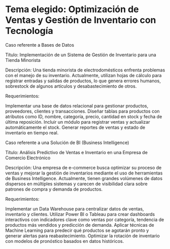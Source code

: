 # Tema elegido: Optimización de Ventas y Gestión de Inventario con Tecnología
Caso referente a Bases de Datos

Título: Implementación de un Sistema de Gestión de Inventario para una Tienda Minorista

Descripción:
Una tienda minorista de electrodomésticos enfrenta problemas con el manejo de su inventario. Actualmente, utilizan hojas de cálculo para registrar entradas y salidas de productos, lo que genera errores humanos, sobrestock de algunos artículos y desabastecimiento de otros.

Requerimientos:

Implementar una base de datos relacional para gestionar productos, proveedores, clientes y transacciones.
Diseñar tablas para productos con atributos como ID, nombre, categoría, precio, cantidad en stock y fecha de última reposición.
Incluir un módulo para registrar ventas y actualizar automáticamente el stock.
Generar reportes de ventas y estado de inventario en tiempo real.

Caso referente a una Solución de BI (Business Intelligence)

Título: Análisis Predictivo de Ventas e Inventario en una Empresa de Comercio Electrónico

Descripción:
Una empresa de e-commerce busca optimizar su proceso de ventas y mejorar la gestión de inventarios mediante el uso de herramientas de Business Intelligence. Actualmente, tienen grandes volúmenes de datos dispersos en múltiples sistemas y carecen de visibilidad clara sobre patrones de compra y demanda de productos.

Requerimientos:

Implementar un Data Warehouse para centralizar datos de ventas, inventario y clientes.
Utilizar Power BI o Tableau para crear dashboards interactivos con indicadores clave como ventas por categoría, tendencia de productos más vendidos y predicción de demanda.
Aplicar técnicas de Machine Learning para predecir qué productos se agotarán pronto y generar alertas para reabastecimiento.
Optimizar la rotación de inventario con modelos de pronóstico basados en datos históricos.
